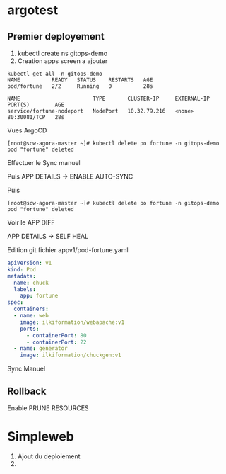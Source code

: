 # argotest

## Premier deployement

1)  kubectl create ns gitops-demo
2)  Creation apps 
    screen a ajouter
    
    

```console
kubectl get all -n gitops-demo
NAME          READY   STATUS    RESTARTS   AGE
pod/fortune   2/2     Running   0          28s

NAME                       TYPE       CLUSTER-IP     EXTERNAL-IP   PORT(S)        AGE
service/fortune-nodeport   NodePort   10.32.79.216   <none>        80:30081/TCP   28s
```

Vues ArgoCD

```console
[root@scw-agora-master ~]# kubectl delete po fortune -n gitops-demo
pod "fortune" deleted
```

Effectuer le Sync manuel

Puis
APP DETAILS -> ENABLE AUTO-SYNC

Puis

```console
[root@scw-agora-master ~]# kubectl delete po fortune -n gitops-demo
pod "fortune" deleted
```
Voir le APP DIFF


APP DETAILS -> SELF HEAL

Edition git fichier appv1/pod-fortune.yaml
```yaml
apiVersion: v1
kind: Pod
metadata:
  name: chuck
  labels:
    app: fortune
spec:
  containers:
  - name: web
    image: ilkiformation/webapache:v1
    ports:
      - containerPort: 80
      - containerPort: 22
  - name: generator
    image: ilkiformation/chuckgen:v1
   ```
    
Sync Manuel

## Rollback 

Enable PRUNE RESOURCES

# Simpleweb
1) Ajout du deploiement
2) 
